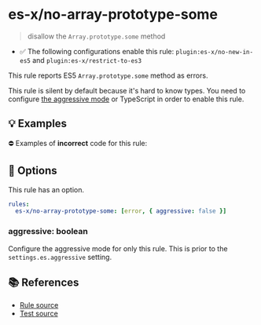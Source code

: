 # es-x/no-array-prototype-some
> disallow the `Array.prototype.some` method

- ✅ The following configurations enable this rule: `plugin:es-x/no-new-in-es5` and `plugin:es-x/restrict-to-es3`

This rule reports ES5 `Array.prototype.some` method as errors.

This rule is silent by default because it's hard to know types. You need to configure [the aggressive mode](../#the-aggressive-mode) or TypeScript in order to enable this rule.

## 💡 Examples

⛔ Examples of **incorrect** code for this rule:

<eslint-playground type="bad" code="/*eslint es-x/no-array-prototype-some: [error, { aggressive: true }] */
foo.some(e =&gt; e !== 0)
" />

## 🔧 Options

This rule has an option.

```yml
rules:
  es-x/no-array-prototype-some: [error, { aggressive: false }]
```

### aggressive: boolean

Configure the aggressive mode for only this rule.
This is prior to the `settings.es.aggressive` setting.

## 📚 References

- [Rule source](https://github.com/ota-meshi/eslint-plugin-es-x/blob/master/lib/rules/no-array-prototype-some.js)
- [Test source](https://github.com/ota-meshi/eslint-plugin-es-x/blob/master/tests/lib/rules/no-array-prototype-some.js)
